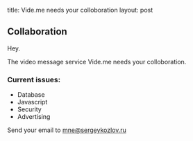 title: Vide.me needs your colloboration
layout: post

## Collaboration

Hey.

The video message service Vide.me needs your colloboration.

### Сurrent issues:
- Database
- Javascript
- Security
- Advertising

Send your email to mne@sergeykozlov.ru
